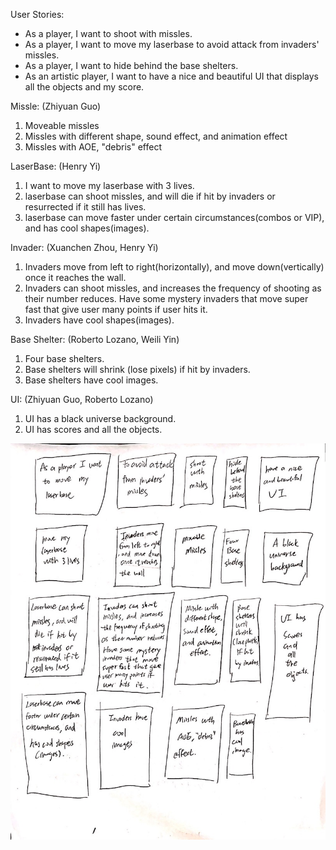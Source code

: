 User Stories:

-   As a player, I want to shoot with missles.
-   As a player, I want to move my laserbase to avoid attack from invaders' missles.
-   As a player, I want to hide behind the base shelters.
-   As an artistic player, I want to have a nice and beautiful UI that displays 
    all the objects and my score.


Missle: (Zhiyuan Guo)
1. Moveable missles   
2. Missles with different shape, sound effect, and animation effect
3. Missles with AOE, "debris" effect

LaserBase: (Henry Yi)
1. I want to move my laserbase with 3 lives.
2. laserbase can shoot missles, and will die if hit by invaders or resurrected if it still has lives.
3. laserbase can move faster under certain circumstances(combos or VIP), and has cool shapes(images).

Invader: (Xuanchen Zhou, Henry Yi)
1. Invaders move from left to right(horizontally), and move down(vertically) once it reaches the wall.
2. Invaders can shoot missles, and increases the frequency of shooting as their number reduces.
    Have some mystery invaders that move super fast that give user many points if user hits it.
3. Invaders have cool shapes(images).

Base Shelter: (Roberto Lozano, Weili Yin)
1. Four base shelters.
2. Base shelters will shrink (lose pixels) if hit by invaders.
3. Base shelters have cool images.

UI: (Zhiyuan Guo, Roberto Lozano)
1. UI has a black universe background.
2. UI has scores and all the objects.


![storyMap](https://github.com/ecs160ss12019/Nike/blob/master/storyMap.jpg)

